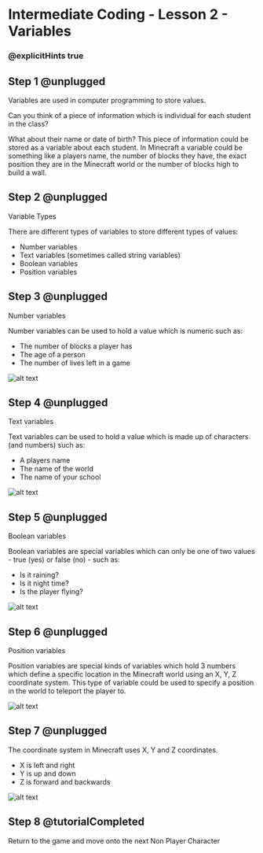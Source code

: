 # Intermediate Coding - Lesson 2 - Variables
### @explicitHints true

## Step 1 @unplugged
Variables are used in computer programming to store
values.

Can you think of a piece of information which is
individual for each student in the class?

What about their name or date of birth?
This piece of information could be stored as a
variable about each student.
In Minecraft a variable could be something like a
players name, the number of blocks they have, the
exact position they are in the Minecraft world or the
number of blocks high to build a wall.

## Step 2 @unplugged
Variable Types

There are different types of variables to store
different types of values:

- Number variables
- Text variables (sometimes called string variables)
- Boolean variables
- Position variables

## Step 3 @unplugged
Number variables

Number variables can be used to hold a value which
is numeric such as:

- The number of blocks a player has
- The age of a person
- The number of lives left in a game

![alt text](https://intermediate.codingcredentials.com/Lesson2/2/images/1%20-%20Lesson2IntroNumberVariables.png?raw=true "Number Variables")

## Step 4 @unplugged
Text variables

Text variables can be used to hold a value which is
made up of characters (and numbers) such as:

- A players name
- The name of the world
- The name of your school

![alt text](https://intermediate.codingcredentials.com/Lesson2/2/images/2%20-%20Lesson2IntroTextVariables.png?raw=true "Text Variables")

## Step 5 @unplugged
Boolean variables

Boolean variables are special variables which can
only be one of two values - true (yes) or false (no) -
such as:

- Is it raining?
- Is it night time?
- Is the player flying?

![alt text](https://intermediate.codingcredentials.com/Lesson2/2/images/3%20-%20Lesson2IntroBooleanVariables.png?raw=true "Boolean Variables")

## Step 6 @unplugged
Position variables

Position variables are special kinds of variables
which hold 3 numbers which define a specific location
in the Minecraft world using an X, Y, Z coordinate
system. This type of variable could be used to specify
a position in the world to teleport the player to.

![alt text](https://intermediate.codingcredentials.com/Lesson2/2/images/4%20-%20Lesson2IntroPositionVariables.png?raw=true "Position Variables")

## Step 7 @unplugged
The coordinate system in Minecraft uses X, Y and Z coordinates.

- X is left and right
- Y is up and down
- Z is forward and backwards 

![alt text](https://intermediate.codingcredentials.com/Lesson2/2/images/5%20-%20Lesson2IntroCoordinates.jpg?raw=true "X Y Z Coordinates")

## Step 8 @tutorialCompleted
Return to the game and move onto the next Non Player Character